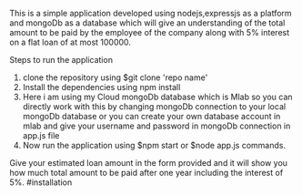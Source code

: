 This is a simple application developed using nodejs,expressjs as a platform and mongoDb as a database
which will give an understanding of the total amount to be paid by the employee of the company along with 5% interest on a flat loan of at most 100000.
   
 Steps to run the application
 1. clone the repository using $git clone 'repo name'
 2. Install the dependencies using npm install
 3. Here i am using my Cloud mongoDb database which is Mlab so you can directly work with this by changing mongoDb connection to your local mongoDb database or you can create your own database account in mlab and give your username and password in mongoDb connection in app.js file
 4. Now run the application using $npm start or $node app.js commands.

 Give your estimated loan amount in the form provided and it will show you how much total amount to be paid after one year including the interest of 5%. 
 #installation 
